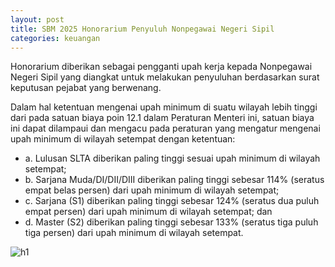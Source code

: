 ```yaml
---
layout: post
title: SBM 2025 Honorarium Penyuluh Nonpegawai Negeri Sipil
categories: keuangan
---
```


Honorarium diberikan sebagai pengganti upah kerja kepada Nonpegawai Negeri Sipil yang diangkat untuk melakukan penyuluhan berdasarkan surat keputusan pejabat yang berwenang.

Dalam hal ketentuan mengenai upah minimum di suatu wilayah lebih tinggi dari pada satuan biaya poin 12.1 dalam Peraturan Menteri ini, satuan biaya ini dapat dilampaui dan mengacu pada peraturan yang mengatur mengenai upah minimum di wilayah setempat dengan ketentuan:
- a. Lulusan SLTA diberikan paling tinggi sesuai upah minimum di wilayah setempat;
- b. Sarjana Muda/DI/DII/DIII diberikan paling tinggi sebesar 114% (seratus empat belas persen) dari upah minimum di wilayah setempat;
- c. Sarjana (S1) diberikan paling tinggi sebesar 124% (seratus dua puluh empat persen) dari upah minimum di wilayah setempat; dan
- d. Master (S2) diberikan paling tinggi sebesar 133% (seratus tiga puluh tiga persen) dari upah minimum di wilayah setempat.

![h1](https://blogger.googleusercontent.com/img/b/R29vZ2xl/AVvXsEhYqsWJ6T3Jfh177Mt_7cePUg59eGSVbN0-CnO8cA_RNboUBZoPZDA0FX-PwMowIsMspoyjwOtyzXptvUMpF6OZzis5IClI7Z7STRuckAh4JUPUC0eYWMluLFtki4zG92cmPvnGN6L5DCGsY3Tnw6odA0wP9cOhHUDJKXVlOcZKfsF2Rw/s1600/SBM_2025_Page_014.jpg)